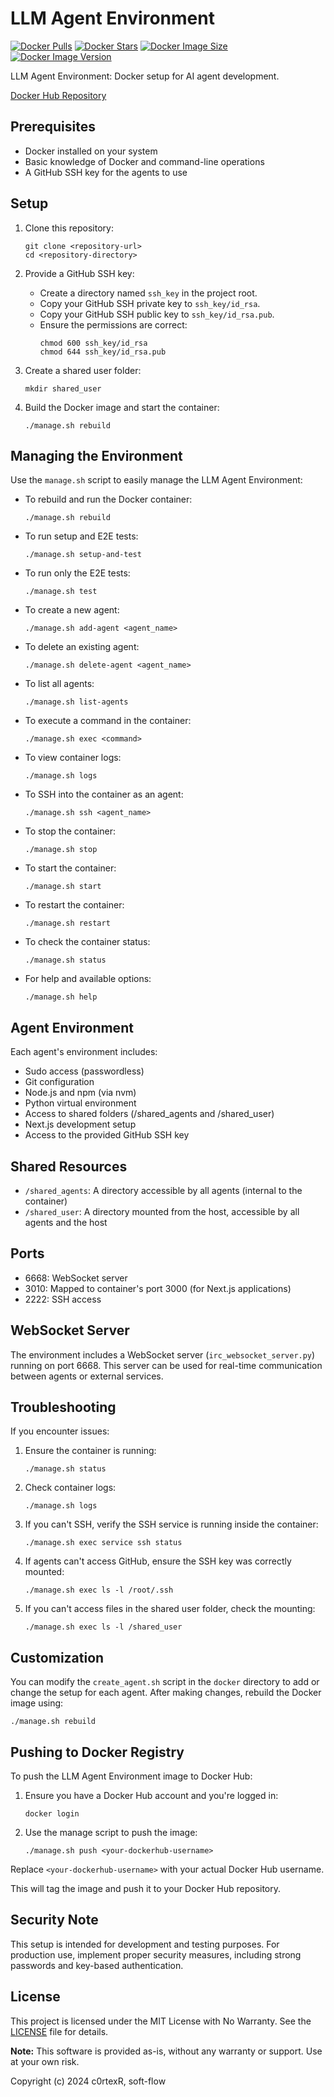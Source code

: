 # LLM Agent Environment

[![Docker Pulls](https://img.shields.io/docker/pulls/softfl0w/llm-agent-env.svg)](https://hub.docker.com/r/softfl0w/llm-agent-env)
[![Docker Stars](https://img.shields.io/docker/stars/softfl0w/llm-agent-env.svg)](https://hub.docker.com/r/softfl0w/llm-agent-env)
[![Docker Image Size](https://img.shields.io/docker/image-size/softfl0w/llm-agent-env.svg)](https://hub.docker.com/r/softfl0w/llm-agent-env)
[![Docker Image Version](https://img.shields.io/docker/v/softfl0w/llm-agent-env.svg)](https://hub.docker.com/r/softfl0w/llm-agent-env)

LLM Agent Environment: Docker setup for AI agent development.

[Docker Hub Repository](https://hub.docker.com/r/softfl0w/llm-agent-env)

## Prerequisites

- Docker installed on your system
- Basic knowledge of Docker and command-line operations
- A GitHub SSH key for the agents to use

## Setup

1. Clone this repository:
   ```
   git clone <repository-url>
   cd <repository-directory>
   ```

2. Provide a GitHub SSH key:
   - Create a directory named `ssh_key` in the project root.
   - Copy your GitHub SSH private key to `ssh_key/id_rsa`.
   - Copy your GitHub SSH public key to `ssh_key/id_rsa.pub`.
   - Ensure the permissions are correct:
     ```
     chmod 600 ssh_key/id_rsa
     chmod 644 ssh_key/id_rsa.pub
     ```

3. Create a shared user folder:
   ```
   mkdir shared_user
   ```

4. Build the Docker image and start the container:
   ```
   ./manage.sh rebuild
   ```

## Managing the Environment

Use the `manage.sh` script to easily manage the LLM Agent Environment:

- To rebuild and run the Docker container:
  ```
  ./manage.sh rebuild
  ```

- To run setup and E2E tests:
  ```
  ./manage.sh setup-and-test
  ```

- To run only the E2E tests:
  ```
  ./manage.sh test
  ```

- To create a new agent:
  ```
  ./manage.sh add-agent <agent_name>
  ```

- To delete an existing agent:
  ```
  ./manage.sh delete-agent <agent_name>
  ```

- To list all agents:
  ```
  ./manage.sh list-agents
  ```

- To execute a command in the container:
  ```
  ./manage.sh exec <command>
  ```

- To view container logs:
  ```
  ./manage.sh logs
  ```

- To SSH into the container as an agent:
  ```
  ./manage.sh ssh <agent_name>
  ```

- To stop the container:
  ```
  ./manage.sh stop
  ```

- To start the container:
  ```
  ./manage.sh start
  ```

- To restart the container:
  ```
  ./manage.sh restart
  ```

- To check the container status:
  ```
  ./manage.sh status
  ```

- For help and available options:
  ```
  ./manage.sh help
  ```

## Agent Environment

Each agent's environment includes:

- Sudo access (passwordless)
- Git configuration
- Node.js and npm (via nvm)
- Python virtual environment
- Access to shared folders (/shared_agents and /shared_user)
- Next.js development setup
- Access to the provided GitHub SSH key

## Shared Resources

- `/shared_agents`: A directory accessible by all agents (internal to the container)
- `/shared_user`: A directory mounted from the host, accessible by all agents and the host

## Ports

- 6668: WebSocket server
- 3010: Mapped to container's port 3000 (for Next.js applications)
- 2222: SSH access

## WebSocket Server

The environment includes a WebSocket server (`irc_websocket_server.py`) running on port 6668. This server can be used for real-time communication between agents or external services.

## Troubleshooting

If you encounter issues:

1. Ensure the container is running:
   ```
   ./manage.sh status
   ```

2. Check container logs:
   ```
   ./manage.sh logs
   ```

3. If you can't SSH, verify the SSH service is running inside the container:
   ```
   ./manage.sh exec service ssh status
   ```

4. If agents can't access GitHub, ensure the SSH key was correctly mounted:
   ```
   ./manage.sh exec ls -l /root/.ssh
   ```

5. If you can't access files in the shared user folder, check the mounting:
   ```
   ./manage.sh exec ls -l /shared_user
   ```

## Customization

You can modify the `create_agent.sh` script in the `docker` directory to add or change the setup for each agent. After making changes, rebuild the Docker image using:

```
./manage.sh rebuild
```

## Pushing to Docker Registry

To push the LLM Agent Environment image to Docker Hub:

1. Ensure you have a Docker Hub account and you're logged in:
   ```
   docker login
   ```

2. Use the manage script to push the image:
   ```
   ./manage.sh push <your-dockerhub-username>
   ```

Replace `<your-dockerhub-username>` with your actual Docker Hub username.

This will tag the image and push it to your Docker Hub repository.

## Security Note

This setup is intended for development and testing purposes. For production use, implement proper security measures, including strong passwords and key-based authentication.

## License

This project is licensed under the MIT License with No Warranty. See the [LICENSE](LICENSE) file for details.

**Note:** This software is provided as-is, without any warranty or support. Use at your own risk.

Copyright (c) 2024 c0rtexR, soft-flow